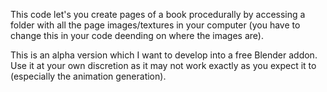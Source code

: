 This code let's you create pages of a book procedurally by accessing a folder with all the page images/textures in your computer (you have to change this in your code deending on where the images are).

This is an alpha version which I want to develop into a free Blender addon. Use it at your own discretion as it may not work exactly as you expect it to (especially the animation generation).
